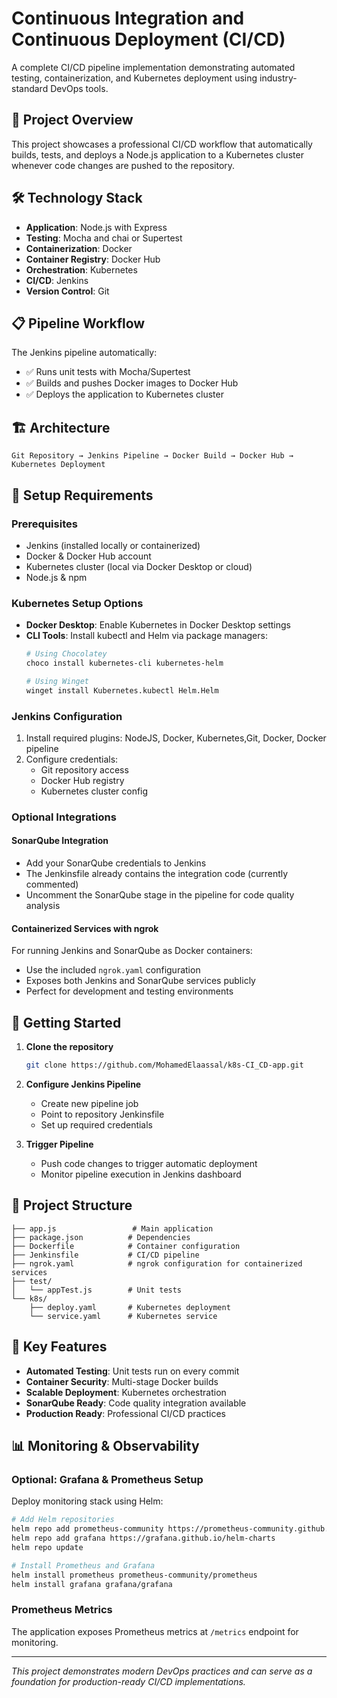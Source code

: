 # Continuous Integration and Continuous Deployment (CI/CD)

A complete CI/CD pipeline implementation demonstrating automated testing, containerization, and Kubernetes deployment using industry-standard DevOps tools.

## 🚀 Project Overview

This project showcases a professional CI/CD workflow that automatically builds, tests, and deploys a Node.js application to a Kubernetes cluster whenever code changes are pushed to the repository.

## 🛠️ Technology Stack

- **Application**: Node.js with Express
- **Testing**: Mocha and chai or Supertest
- **Containerization**: Docker
- **Container Registry**: Docker Hub
- **Orchestration**: Kubernetes
- **CI/CD**: Jenkins
- **Version Control**: Git

## 📋 Pipeline Workflow

The Jenkins pipeline automatically:
- ✅ Runs unit tests with Mocha/Supertest
- ✅ Builds and pushes Docker images to Docker Hub
- ✅ Deploys the application to Kubernetes cluster

## 🏗️ Architecture

```
Git Repository → Jenkins Pipeline → Docker Build → Docker Hub → Kubernetes Deployment
```

## 🔧 Setup Requirements

### Prerequisites
- Jenkins (installed locally or containerized)
- Docker & Docker Hub account
- Kubernetes cluster (local via Docker Desktop or cloud)
- Node.js & npm

### Kubernetes Setup Options
- **Docker Desktop**: Enable Kubernetes in Docker Desktop settings
- **CLI Tools**: Install kubectl and Helm via package managers:
  ```bash
  # Using Chocolatey
  choco install kubernetes-cli kubernetes-helm
  
  # Using Winget
  winget install Kubernetes.kubectl Helm.Helm
  ```

### Jenkins Configuration
1. Install required plugins: NodeJS, Docker, Kubernetes,Git, Docker, Docker pipeline
2. Configure credentials:
   - Git repository access
   - Docker Hub registry
   - Kubernetes cluster config

### Optional Integrations

#### SonarQube Integration
- Add your SonarQube credentials to Jenkins
- The Jenkinsfile already contains the integration code (currently commented)
- Uncomment the SonarQube stage in the pipeline for code quality analysis

#### Containerized Services with ngrok
For running Jenkins and SonarQube as Docker containers:
- Use the included `ngrok.yaml` configuration
- Exposes both Jenkins and SonarQube services publicly
- Perfect for development and testing environments

## 🚀 Getting Started

1. **Clone the repository**
   ```bash
   git clone https://github.com/MohamedElaassal/k8s-CI_CD-app.git
   ```

2. **Configure Jenkins Pipeline**
   - Create new pipeline job
   - Point to repository Jenkinsfile
   - Set up required credentials

3. **Trigger Pipeline**
   - Push code changes to trigger automatic deployment
   - Monitor pipeline execution in Jenkins dashboard

## 📁 Project Structure

```
├── app.js                 # Main application
├── package.json          # Dependencies
├── Dockerfile            # Container configuration
├── Jenkinsfile           # CI/CD pipeline
├── ngrok.yaml            # ngrok configuration for containerized services
├── test/
│   └── appTest.js        # Unit tests
└── k8s/
    ├── deploy.yaml       # Kubernetes deployment
    └── service.yaml      # Kubernetes service
```

## 🎯 Key Features

- **Automated Testing**: Unit tests run on every commit
- **Container Security**: Multi-stage Docker builds
- **Scalable Deployment**: Kubernetes orchestration
- **SonarQube Ready**: Code quality integration available
- **Production Ready**: Professional CI/CD practices

## 📊 Monitoring & Observability


### Optional: Grafana & Prometheus Setup
Deploy monitoring stack using Helm:

```bash
# Add Helm repositories
helm repo add prometheus-community https://prometheus-community.github.io/helm-charts
helm repo add grafana https://grafana.github.io/helm-charts
helm repo update

# Install Prometheus and Grafana
helm install prometheus prometheus-community/prometheus
helm install grafana grafana/grafana
```

### Prometheus Metrics
The application exposes Prometheus metrics at `/metrics` endpoint for monitoring.



---

*This project demonstrates modern DevOps practices and can serve as a foundation for production-ready CI/CD implementations.*
